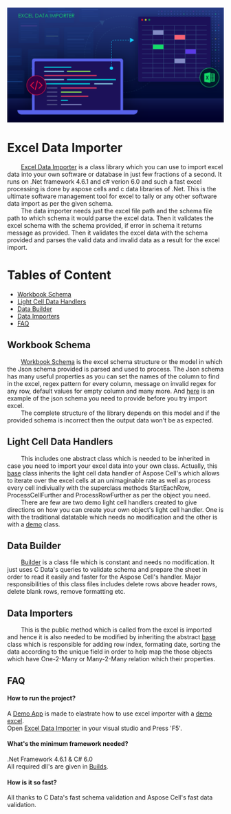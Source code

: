 
![Poster](/Assets/posters/Importer.png)

# Excel Data Importer

&emsp;&emsp; [Excel Data Importer](/ExcelDataImporter) is a class library which you can use to import excel data into your own software or database in just few fractions of a second. It runs on .Net framework 4.6.1 and c# verion 6.0  and such a fast excel processing is done by aspose cells and c data libraries of .Net. This is the ultimate software management tool for excel to tally or any other software data import as per the given schema.<br />
&emsp;&emsp; The data importer needs just the excel file path and the schema file path to which schema it would parse the excel data. Then it validates the excel schema with the schema provided, if error in schema it returns message as provided. Then it validates the excel data with the schema provided and parses the valid data and invalid data as a result for the excel import.

# Tables of Content

- [Workbook Schema](#Workbook-Schema)
- [Light Cell Data Handlers](#Light-Cell-Data-Handlers)
- [Data Builder](#Data-Builder)
- [Data Importers](#Data-Importers)
- [FAQ](#faq)


## Workbook Schema 
&emsp;&emsp; [Workbook Schema](/ExcelDataImporter/Model/WorkbookSchema.cs) is the excel schema structure or the model in which the Json schema provided is parsed and used to process. The Json schema has many useful properties as you can set the names of the column to find in the excel, regex pattern for every column, message on invalid regex for any row, default values for empty column and many more. And [here](/DemoApp/JsonSchema/DemoSchema.json) is an example of the json schema you need to provide before you try import excel. <br />
&emsp;&emsp; The complete structure of the library depends on this model and if the provided schema is incorrect then the output data won't be as expected. 

## Light Cell Data Handlers
&emsp;&emsp; This includes one abstract class which is needed to be inherited in case you need to import your excel data into your own class. Actually, this [base](/ExcelDataImporter/LightCellDataHandlers/BaseLightCellDataHandler.cs) class inherits the light cell data handler of Aspose Cell's which allows to iterate over the excel cells at an unimaginable rate as well as process every cell indiviually with the superclass methods StartEachRow, ProcessCellFurther and ProcessRowFurther as per the object you need.<br />
&emsp;&emsp; There are few are two demo light cell handlers created to give directions on how you can create your own object's light cell handler. One is with the traditional datatable which needs no modification and the other is with a [demo](/ExcelDataImporter/Model/DemoTable.cs) class.

## Data Builder
&emsp;&emsp; [Builder](/ExcelDataImporter/Builder/DataBuilder.cs) is a class file which is constant and needs no modification. It just uses C Data's queries to validate schema and prepare the sheet in order to read it easily and faster for the Aspose Cell's handler. Major responsibilities of this class files includes delete rows above header rows, delete blank rows, remove formatting etc.

## Data Importers
&emsp;&emsp; This is the public method which is called from the excel is imported and hence it is also needed to be modified by inheriting the abstract [base](/ExcelDataImporter/DataImporter/BaseDataImporter.cs) class which is responsible for adding row index, formating date, sorting the data according to the unique field in order to help map the those objects which have One-2-Many or Many-2-Many relation which their properties.

## FAQ

#### How to run the project?
A [Demo App](/DemoApp) is made to elastrate how to use excel importer with a [demo excel](/DemoApp/DemoExcel.xlsx).<br />
Open [Excel Data Importer](../../blob/master/ExcelDataImporter.sln) in your visual studio and Press 'F5'.

#### What's the minimum framework needed?
.Net Framework 4.6.1 & C# 6.0 <br />
All required dll's are given in [Builds](/Builds).

#### How is it so fast?
All thanks to C Data's fast schema validation and Aspose Cell's fast data validation.

